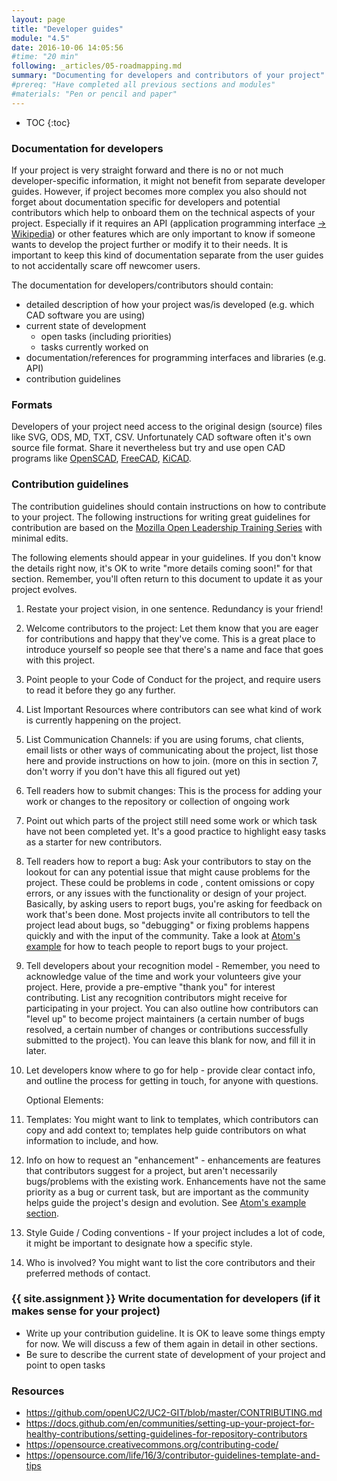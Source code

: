 ```yaml
---
layout: page
title: "Developer guides"
module: "4.5"
date: 2016-10-06 14:05:56
#time: "20 min"
following: _articles/05-roadmapping.md
summary: "Documenting for developers and contributors of your project"
#prereq: "Have completed all previous sections and modules"
#materials: "Pen or pencil and paper"
---
```

* TOC
{:toc}

### Documentation for developers
If your project is very straight forward and there is no or not much developer-specific information, it might not benefit from separate developer guides. However, if project becomes more complex you also should not forget about documentation specific for developers and potential contributors which help to onboard them on the technical aspects of your project. Especially if it requires an API (application programming interface [-> Wikipedia](https://en.wikipedia.org/wiki/API)) or other features which are only important to know if someone wants to develop the project further or modify it to their needs. It is important to keep this kind of documentation separate from the user guides to not accidentally scare off newcomer users.

The documentation for developers/contributors should contain:
- detailed description of how your project was/is developed (e.g. which CAD software you are using)
- current state of development
  - open tasks (including priorities)
  - tasks currently worked on
- documentation/references for programming interfaces and libraries (e.g. API)
- contribution guidelines

### Formats
Developers of your project need access to the original design (source) files like SVG, ODS, MD, TXT, CSV. Unfortunately CAD software often it's own source file format. Share it nevertheless but try and use open CAD programs like [OpenSCAD](https://openscad.org/), [FreeCAD](https://www.freecadweb.org/), [KiCAD](https://www.kicad.org/).

### Contribution guidelines
The contribution guidelines should contain instructions on how to contribute to your project. The following instructions for writing great guidelines for contribution are based on the [Mozilla Open Leadership Training Series](https://mozilla.github.io/open-leadership-training-series/) with minimal edits.

The following elements should appear in your guidelines. If you don't know the details right now, it's OK to write "more details coming soon!" for that section. Remember, you'll often return to this document to update it as your project evolves.

1.  Restate your project vision, in one sentence. Redundancy is your friend!
2.  Welcome contributors to the project: Let them know that you are eager for contributions and happy that they've come. This is a great place to introduce yourself so people see that there's a name and face that goes with this project.
3.  Point people to your Code of Conduct for the project, and require users to read it before they go any further.
4.  List Important Resources where contributors can see what kind of work is currently happening on the project.
6.  List Communication Channels: if you are using forums, chat clients, email lists or other ways of communicating about the project, list those here and provide instructions on how to join. (more on this in section 7, don't worry if you don't have this all figured out yet)
7.  Tell readers how to submit changes: This is the process for adding your work or changes to the repository or collection of ongoing work
8.  Point out which parts of the project still need some work or which task have not been completed yet. It's a good practice to highlight easy tasks as a starter for new contributors.
9.  Tell readers how to report a bug: Ask your contributors to stay on the lookout for can any potential issue that might cause problems for the project. These could be problems in code , content omissions or copy errors, or any issues with the functionality or design of your project. Basically, by asking users to report bugs, you're asking for feedback on work that's been done. Most projects invite all contributors to tell the project lead about bugs, so "debugging" or fixing problems happens quickly and with the input of the community. Take a look at [Atom's example](https://github.com/atom/atom/blob/master/CONTRIBUTING.md#reporting-bugs) for how to teach people to report bugs to your project.
10. Tell developers about your recognition model - Remember, you need to acknowledge value of the time and work your volunteers give your project. Here, provide a pre-emptive "thank you" for interest contributing. List any recognition contributors might receive for participating in your project. You can also outline how contributors can "level up" to become project maintainers (a certain number of bugs resolved, a certain number of changes or contributions successfully submitted to the project). You can leave this blank for now, and fill it in later.
11. Let developers know where to go for help - provide clear contact info, and outline the process for getting in touch, for anyone with questions.

    Optional Elements:

12.  Templates: You might want to link to templates, which contributors can copy and add context to; templates help guide contributors on what information to include, and how.
13.  Info on how to request an "enhancement" - enhancements are features that contributors suggest for a project, but aren't necessarily bugs/problems with the existing work. Enhancements have not the same priority as a bug or current task, but are important as the community helps guide the project's design and evolution. See [Atom's example section](https://github.com/atom/atom/blob/master/CONTRIBUTING.md#suggesting-enhancements).
14.  Style Guide / Coding conventions - If your project includes a lot of code, it might be important to designate how a specific style.
15.  Who is involved? You might want to list the core contributors and their preferred methods of contact.

### {{ site.assignment }} Write documentation for developers (if it makes sense for your project)

- Write up your contribution guideline. It is OK to leave some things empty for now. We will discuss a few of them again in detail in other sections.
- Be sure to describe the current state of development of your project and point to open tasks

### Resources
- https://github.com/openUC2/UC2-GIT/blob/master/CONTRIBUTING.md
- https://docs.github.com/en/communities/setting-up-your-project-for-healthy-contributions/setting-guidelines-for-repository-contributors
- https://opensource.creativecommons.org/contributing-code/
- https://opensource.com/life/16/3/contributor-guidelines-template-and-tips